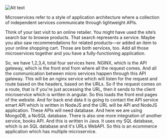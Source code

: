 ![Alt text](image.png)


Microservices refer to a style of application architecture where a collection of independent services communicate through lightweight APIs.

Think of your last visit to an online retailer. You might have used the site’s search bar to browse products. That search represents a service. Maybe you also saw recommendations for related products—or added an item to your online shopping cart. Those are both services, too. Add all those microservices together and you have a fully-functioning application.

So, we have 1,2,3,4, total four services here. NGINX, which is the API gateway, which is the
front end from where all the request comes. And all the communication between micro services happen through this API gateway. This will be an nginx service which will listen for the request and route based on the headers, based on the URLs. So if the request comes on a route, that is if you're just accessing the URL, then it sends to the client microservice which is written in angular. So this loads the front end pages of the website. And for back end data it is going to contact the API service emart API which is written in NodeJS and the URL will be API and NodeJS application. These APIs will need database. And here we are using MongoDB, a NoSQL database. There is also one more integration of another service, books API. And this is written in Java. It uses my SQL database, which is an SQL database and it's URLs WebAPI.
So this is an ecommerce application which has multiple microservice.
